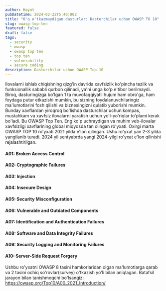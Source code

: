 ```yaml
---
author: Hayot
pubDatetime: 2024-02-22T5:40:00Z
title: "O'q o'tkazmaydigan dasturlar: Dasturchilar uchun OWASP TO 10"
slug: owasp-top-ten
featured: false
draft: false
tags:
  - security
  - owasp
  - owasp top ten
  - top ten
  - vulnerability
  - secure coding
description: Dasturchilar uchun OWASP Top 10
---
```


Ilovalarni ishlab chiqishning qizg'in davrida xavfsizlik ko'pincha tezlik va funksionallik sababli qurbon qilinadi, ya'ni unga ko'p e'tibor berilmaydi.
Biroq, dasturingizga bo'lgan 1 ta muvofaqqiyatli hujum ham obro'ga, ham foydaga putur etkazishi mumkin, bu sizning foydalanuvchilaringiz ma'lumotlarini fosh qilishi va biznesingizni qulatib yuborishi mumkin.
Bunday xavflardan yiroqroq bo'lishda dasturchilar uchun kompas, mustahkam va xavfsiz ilovalarni yaratish uchun yo'l-yo'riqlar to'plami kerak bo'ladi.
Bu OWASP Top Ten. Eng ko'p uchraydigan va muhim veb-ilovalar xavfsizligi xavflarining global miqyosda tan olingan ro'yxati.
Oxirgi marta OWASP TOP 10 ro'yxati 2021 yilda e'lon qilingan. Ushu ro'yxat yan 2-3 yilda yangilanib turadi.
2024 yil sentyabrda yangi 2024-yilgi ro'yxat e'lon qilinishi rejalashtirilgan.

#### A01: Broken Access Control

#### A02: Cryptographic Failures

#### A03: Injection

#### A04: Insecure Design

#### A05: Security Misconfiguration

#### A06: Vulnerable and Outdated Components

#### A07: Identification and Authentication Failures

#### A08: Software and Data Integrity Failures

#### A09: Security Logging and Monitoring Failures

#### A10: Server-Side Request Forgery

Ushbu ro'yxatni OWASP 8 tasini hamkorlaridan olgan ma'lumotlarga qarab va 2 tasini ochiq so'rovlar(survey) o'tkazish yo'li bilan aniqlagan.
Batafsil jarayon bilan tanishmoqchi bo'lsangiz:
https://owasp.org/Top10/A00_2021_Introduction/
